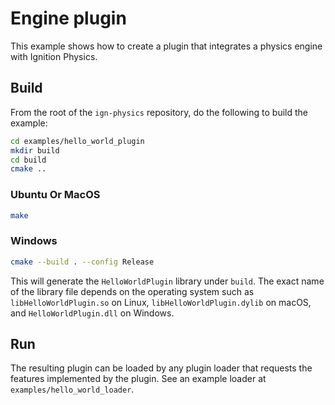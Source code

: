 # Engine plugin

This example shows how to create a plugin that integrates a physics engine with
Ignition Physics.

## Build

From the root of the `ign-physics` repository, do the following to build the example:

```bash
cd examples/hello_world_plugin
mkdir build
cd build
cmake ..
```

### Ubuntu Or MacOS

```bash
make
```

### Windows

```bash
cmake --build . --config Release
```

This will generate the `HelloWorldPlugin` library under `build`.
The exact name of the library file depends on the operating system
such as `libHelloWorldPlugin.so` on Linux, `libHelloWorldPlugin.dylib` on macOS,
and `HelloWorldPlugin.dll` on Windows.

## Run

The resulting plugin can be loaded by any plugin loader that requests the
features implemented by the plugin. See an example loader at
`examples/hello_world_loader`.
